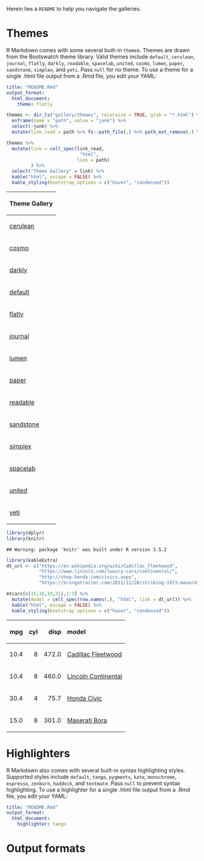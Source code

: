 
Herein lies a `README` to help you navigate the galleries.

# Themes

R Markdown comes with some several built-in `theme`s. Themes are drawn
from the Bootswatch theme library. Valid themes include `default`,
`cerulean`, `journal`, `flatly`, `darkly`, `readable`, `spacelab`,
`united`, `cosmo`, `lumen`, `paper`, `sandstone`, `simplex`, and `yeti`.
Pass `null` for no theme. To use a theme for a single .html file output
from a .Rmd file, you edit your YAML:

``` yaml
title: "README.Rmd"
output_format: 
  html_document:
    theme: flatly
```

``` r
themes <- dir_ls("gallery/themes", recursive = TRUE, glob = "*.html") %>% 
  enframe(name = "path", value = "junk") %>% 
  select(-junk) %>% 
  mutate(link_read = path %>% fs::path_file(.) %>% path_ext_remove(.) %>% as.character())
```

``` r
themes %>% 
  mutate(link = cell_spec(link_read, 
                           "html", 
                          link = path)
         ) %>% 
  select("Theme Gallery" = link) %>% 
  kable("html", escape = FALSE) %>%
  kable_styling(bootstrap_options = c("hover", "condensed")) 
```

<table class="table table-hover table-condensed" style="margin-left: auto; margin-right: auto;">

<thead>

<tr>

<th style="text-align:left;">

Theme Gallery

</th>

</tr>

</thead>

<tbody>

<tr>

<td style="text-align:left;">

<a href="gallery/themes/cerulean.html" style="     ">cerulean</a>

</td>

</tr>

<tr>

<td style="text-align:left;">

<a href="gallery/themes/cosmo.html" style="     ">cosmo</a>

</td>

</tr>

<tr>

<td style="text-align:left;">

<a href="gallery/themes/darkly.html" style="     ">darkly</a>

</td>

</tr>

<tr>

<td style="text-align:left;">

<a href="gallery/themes/default.html" style="     ">default</a>

</td>

</tr>

<tr>

<td style="text-align:left;">

<a href="gallery/themes/flatly.html" style="     ">flatly</a>

</td>

</tr>

<tr>

<td style="text-align:left;">

<a href="gallery/themes/journal.html" style="     ">journal</a>

</td>

</tr>

<tr>

<td style="text-align:left;">

<a href="gallery/themes/lumen.html" style="     ">lumen</a>

</td>

</tr>

<tr>

<td style="text-align:left;">

<a href="gallery/themes/paper.html" style="     ">paper</a>

</td>

</tr>

<tr>

<td style="text-align:left;">

<a href="gallery/themes/readable.html" style="     ">readable</a>

</td>

</tr>

<tr>

<td style="text-align:left;">

<a href="gallery/themes/sandstone.html" style="     ">sandstone</a>

</td>

</tr>

<tr>

<td style="text-align:left;">

<a href="gallery/themes/simplex.html" style="     ">simplex</a>

</td>

</tr>

<tr>

<td style="text-align:left;">

<a href="gallery/themes/spacelab.html" style="     ">spacelab</a>

</td>

</tr>

<tr>

<td style="text-align:left;">

<a href="gallery/themes/united.html" style="     ">united</a>

</td>

</tr>

<tr>

<td style="text-align:left;">

<a href="gallery/themes/yeti.html" style="     ">yeti</a>

</td>

</tr>

</tbody>

</table>

``` r
library(dplyr)
library(knitr)
```

    ## Warning: package 'knitr' was built under R version 3.5.2

``` r
library(kableExtra)
dt_url <- c("https://en.wikipedia.org/wiki/Cadillac_Fleetwood",
            "https://www.lincoln.com/luxury-cars/continental/",
            "http://shop.honda.com/civics.aspx",
            "https://bringatrailer.com/2011/12/28/striking-1973-maserati-bora-4-9/")

mtcars[c(15,16,19,31),1:3] %>% 
  mutate(model = cell_spec(row.names(.), "html", link = dt_url)) %>%
  kable("html", escape = FALSE) %>%
  kable_styling(bootstrap_options = c("hover", "condensed")) 
```

<table class="table table-hover table-condensed" style="margin-left: auto; margin-right: auto;">

<thead>

<tr>

<th style="text-align:right;">

mpg

</th>

<th style="text-align:right;">

cyl

</th>

<th style="text-align:right;">

disp

</th>

<th style="text-align:left;">

model

</th>

</tr>

</thead>

<tbody>

<tr>

<td style="text-align:right;">

10.4

</td>

<td style="text-align:right;">

8

</td>

<td style="text-align:right;">

472.0

</td>

<td style="text-align:left;">

<a href="https://en.wikipedia.org/wiki/Cadillac_Fleetwood" style="     ">Cadillac
Fleetwood</a>

</td>

</tr>

<tr>

<td style="text-align:right;">

10.4

</td>

<td style="text-align:right;">

8

</td>

<td style="text-align:right;">

460.0

</td>

<td style="text-align:left;">

<a href="https://www.lincoln.com/luxury-cars/continental/" style="     ">Lincoln
Continental</a>

</td>

</tr>

<tr>

<td style="text-align:right;">

30.4

</td>

<td style="text-align:right;">

4

</td>

<td style="text-align:right;">

75.7

</td>

<td style="text-align:left;">

<a href="http://shop.honda.com/civics.aspx" style="     ">Honda
Civic</a>

</td>

</tr>

<tr>

<td style="text-align:right;">

15.0

</td>

<td style="text-align:right;">

8

</td>

<td style="text-align:right;">

301.0

</td>

<td style="text-align:left;">

<a href="https://bringatrailer.com/2011/12/28/striking-1973-maserati-bora-4-9/" style="     ">Maserati
Bora</a>

</td>

</tr>

</tbody>

</table>

# Highlighters

R Markdown also comes with several built-in syntax highlighting styles.
Supported styles include `default`, `tango`, `pygments`, `kate`,
`monochrome`, `espresso`, `zenburn`, `haddock`, and `textmate`. Pass
`null` to prevent syntax highlighting. To use a highlighter for a single
.html file output from a .Rmd file, you edit your YAML:

``` yaml
title: "README.Rmd"
output_format: 
  html_document:
    highlighter: tango
```

# Output formats
